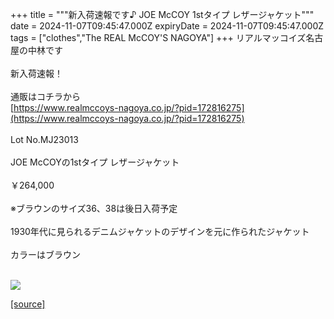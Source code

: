+++
title = """新入荷速報です♪ JOE McCOY 1stタイプ レザージャケット"""
date = 2024-11-07T09:45:47.000Z
expiryDate = 2024-11-07T09:45:47.000Z
tags = ["clothes","The REAL McCOY'S NAGOYA"]
+++
リアルマッコイズ名古屋の中林です  
   
新入荷速報！  
   
通販はコチラから  
[https://www.realmccoys-nagoya.co.jp/?pid=172816275](https://www.realmccoys-nagoya.co.jp/?pid=172816275)  
   
Lot No.MJ23013  
   
JOE McCOYの1stタイプ レザージャケット  
   
￥264,000  
   
※ブラウンのサイズ36、38は後日入荷予定  
   
1930年代に見られるデニムジャケットのデザインを元に作られたジャケット  
   
カラーはブラウン  
 

[![](https://stat.ameba.jp/user_images/20241107/18/realmccoy-nagoya/dc/73/j/o1000100015507282470.jpg)](https://www.realmccoys-nagoya.co.jp/?pid=172816275)

[[source]](https://ameblo.jp/realmccoy-nagoya/entry-12874175212.html)
